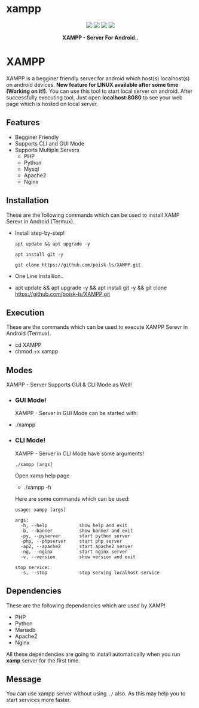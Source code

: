 # xampp

<!-- XAMP: For Linux and Android --->

<p align="center">
  <img src="https://img.shields.io/badge/Version-v1.0-red?style=for-the-badge">
  <img src="https://img.shields.io/github/license/AdarshAddee/XAMP?style=for-the-badge">
  <img src="https://img.shields.io/badge/poisk-ls-red?style=flat-square">
  <img src="https://img.shields.io/badge/Written%20In-Bash-darkcyan?style=flat-square">
</p>

<p align="center">
  <b>XAMPP - Server For Android..</b>
</p>

##

# XAMPP
XAMPP is a begginer friendly server for android which host(s) localhost(s) on android devices. <b>New feature for LINUX available after some time (Working on it!).</b> You can use this tool to start local server on android. After successfully executing tool, Just open <b>localhost:8080</b> to see your web page which is hosted on local server. 

## Features
- Begginer Friendly
- Supports CLI and GUI Mode
- Supports Multiple Servers
  - PHP
  - Python
  - Mysql
  - Apache2
  - Nginx

## Installation 
These are the following commands which can be used to install XAMP Serevr in Android (Termux).
- Install step-by-step!
  ```
  apt update && apt upgrade -y
  ```
  ```
  apt install git -y
  ```
  ```
  git clone https://github.com/poisk-ls/XAMPP.git
  ```
  
- One Line Installion..
 - apt update && apt upgrade -y && apt install git -y && git clone https://github.com/poisk-ls/XAMPP.git
  
## Execution
These are the commands which can be used to execute XAMPP Serevr in Android (Termux).
- cd XAMPP
- chmod +x xampp


## Modes
XAMPP - Server Supports GUI & CLI Mode as Well!
- ### GUI Mode!
  XAMPP - Server in GUI Mode can be started with:
- ./xampp

- ### CLI Mode!
  XAMPP - Server  in CLI Mode have some arguments!
  ```
  ./xampp [args]
  ```
  
  Open xamp help page
  - ./xampp -h
  
  Here are some commands which can be used:
  ```
  usage: xampp [args]
  
  args:
    -h, --help            show help and exit
    -b, --banner          show banner and exit
    -py, --pyserver       start python server
    -php, --phpserver     start php server
    -ap2, --apache2       start apache2 server
    -ng, --nginx          start nginx server
    -v, --version         show version and exit
    
  stop service:
    -s, --stop            stop serving localhost service
  ```

<!--

<p align="center"><b>Open XAMPP in Cloud Shell</b></p>
<p align="center">
  <a href="https://shell.cloud.google.com/cloudshell/open?cloudshell_git_repo=https://github.com/AdarshAddee/XAMP.git&tutorial=README.md" target="_blank"><img src="https://gstatic.com/cloudssh/images/open-btn.svg"></a>
</p>

-->

## Dependencies
These are the following dependencies which are used by XAMP!
- PHP
- Python
- Mariadb
- Apache2
- Nginx

All these dependencies are going to install automatically when you run <b>xamp</b> server for the first time.

## Message 
You can use xampp server without using ``./`` also. As this may help you to start services more faster.







